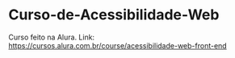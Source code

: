 # Curso-de-Acessibilidade-Web
Curso feito na Alura. Link: https://cursos.alura.com.br/course/acessibilidade-web-front-end
